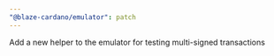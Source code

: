 ```yaml
---
"@blaze-cardano/emulator": patch
---
```


Add a new helper to the emulator for testing multi-signed transactions
